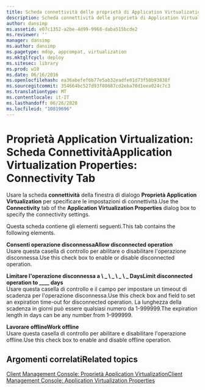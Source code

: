 ```yaml
---
title: Scheda connettività delle proprietà di Application Virtualization
description: Scheda connettività delle proprietà di Application Virtualization
author: dansimp
ms.assetid: e07c1352-a2be-4d99-9968-daba515bcde2
ms.reviewer: ''
manager: dansimp
ms.author: dansimp
ms.pagetype: mdop, appcompat, virtualization
ms.mktglfcycl: deploy
ms.sitesec: library
ms.prod: w10
ms.date: 06/16/2016
ms.openlocfilehash: ea36abefef6b77e5ab32eadfe01d73f50b93838f
ms.sourcegitcommit: 354664bc527d93f80687cd2eba70d1eea024c7c3
ms.translationtype: MT
ms.contentlocale: it-IT
ms.lasthandoff: 06/26/2020
ms.locfileid: "10819696"
---
```

# <span data-ttu-id="9e251-103">Proprietà Application Virtualization: Scheda Connettività</span><span class="sxs-lookup"><span data-stu-id="9e251-103">Application Virtualization Properties: Connectivity Tab</span></span>


<span data-ttu-id="9e251-104">Usare la scheda **connettività** della finestra di dialogo **Proprietà Application Virtualization** per specificare le impostazioni di connettività.</span><span class="sxs-lookup"><span data-stu-id="9e251-104">Use the **Connectivity** tab of the **Application Virtualization Properties** dialog box to specify the connectivity settings.</span></span>

<span data-ttu-id="9e251-105">Questa scheda contiene gli elementi seguenti.</span><span class="sxs-lookup"><span data-stu-id="9e251-105">This tab contains the following elements.</span></span>

<a href="" id="allow-disconnected-operation"></a>**<span data-ttu-id="9e251-106">Consenti operazione disconnessa</span><span class="sxs-lookup"><span data-stu-id="9e251-106">Allow disconnected operation</span></span>**  
<span data-ttu-id="9e251-107">Usare questa casella di controllo per abilitare o disabilitare l'operazione disconnessa.</span><span class="sxs-lookup"><span data-stu-id="9e251-107">Use this check box to enable or disable disconnected operation.</span></span>

<a href="" id="limit-disconnected-operation-to------days"></a>**<span data-ttu-id="9e251-108">Limitare l'operazione disconnessa a \ _ \ _ \ _ \ _ Days</span><span class="sxs-lookup"><span data-stu-id="9e251-108">Limit disconnected operation to \_\_\_\_ days</span></span>**  
<span data-ttu-id="9e251-109">Usare questa casella di controllo e il campo per impostare un timeout di scadenza per l'operazione disconnessa.</span><span class="sxs-lookup"><span data-stu-id="9e251-109">Use this check box and field to set an expiration time-out for disconnected operation.</span></span> <span data-ttu-id="9e251-110">La lunghezza della scadenza in giorni può essere qualsiasi numero da 1-999999.</span><span class="sxs-lookup"><span data-stu-id="9e251-110">The expiration length in days can be any number from 1–999999.</span></span>

<a href="" id="work-offline"></a>**<span data-ttu-id="9e251-111">Lavorare offline</span><span class="sxs-lookup"><span data-stu-id="9e251-111">Work offline</span></span>**  
<span data-ttu-id="9e251-112">Usare questa casella di controllo per abilitare e disabilitare l'operazione offline.</span><span class="sxs-lookup"><span data-stu-id="9e251-112">Use this check box to enable and disable offline operation.</span></span>

## <span data-ttu-id="9e251-113">Argomenti correlati</span><span class="sxs-lookup"><span data-stu-id="9e251-113">Related topics</span></span>


[<span data-ttu-id="9e251-114">Client Management Console: Proprietà Application Virtualization</span><span class="sxs-lookup"><span data-stu-id="9e251-114">Client Management Console: Application Virtualization Properties</span></span>](client-management-console-application-virtualization-properties.md)

 

 





